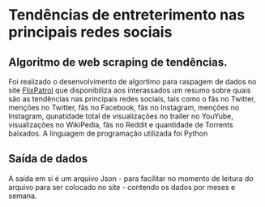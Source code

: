 # Tendências de entreterimento nas principais redes sociais

## Algoritmo de web scraping de tendências.

Foi realizado o desenvolvimento de algortimo para raspagem de dados no site [FlixPatrol](https://flixpatrol.com/) que disponibiliza aos interassados um resumo sobre quais são as tendências nas principais redes sociais, tais como o fãs no Twitter, menções no Twitter, fãs no Facebook, fãs no Instagram, menções no Instagram, qunatidade total de visualizações no trailer no YouYube, visualizações no WikiPedia, fãs no Reddit e quantidade de Torrents baixados. A linguagem de programação utilizada foi Python

## Saída de dados

A saída em si é um arquivo Json - para facilitar no momento de leitura do arquivo para ser colocado no site - contendo os dados por meses e semana.